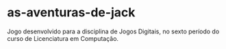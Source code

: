 # as-aventuras-de-jack
Jogo desenvolvido para a disciplina de Jogos Digitais, no sexto período do curso de Licenciatura em Computação.
